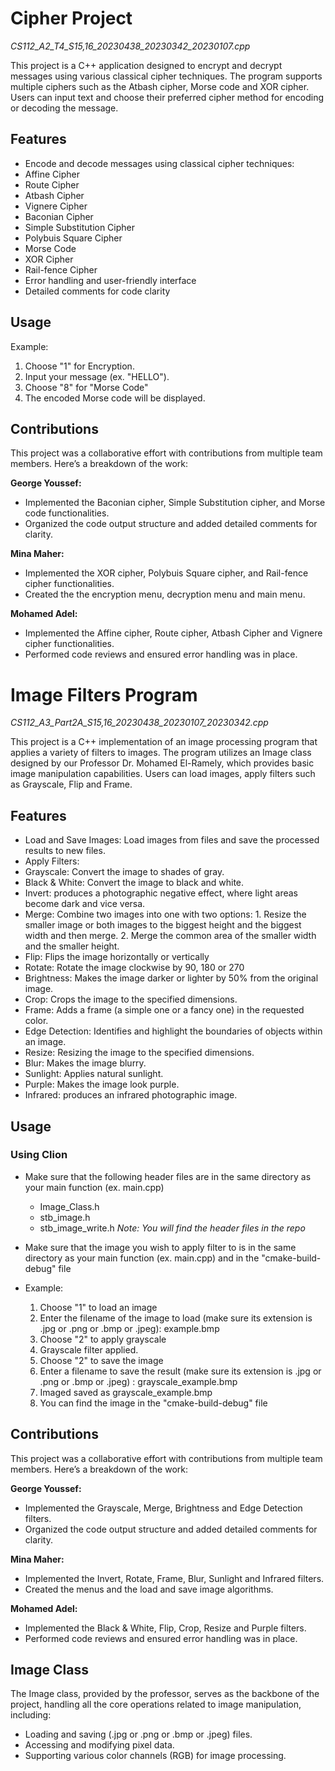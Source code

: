 # **Cipher Project**
*CS112_A2_T4_S15,16_20230438_20230342_20230107.cpp*

This project is a C++ application designed to encrypt and decrypt messages using various classical cipher techniques. The program supports multiple ciphers such as the Atbash cipher, Morse code and XOR cipher. Users can input text and choose their preferred cipher method for encoding or decoding the message.

## **Features**
- Encode and decode messages using classical cipher techniques:
 - Affine Cipher
 - Route Cipher
 - Atbash Cipher
 - Vignere Cipher
 - Baconian Cipher
 - Simple Substitution Cipher
 - Polybuis Square Cipher
 - Morse Code
 - XOR Cipher
 - Rail-fence Cipher
- Error handling and user-friendly interface
- Detailed comments for code clarity

## **Usage**
Example:
1. Choose "1" for Encryption.
2. Input your message (ex. "HELLO").
3. Choose "8" for "Morse Code" 
4. The encoded Morse code will be displayed.

## **Contributions**
This project was a collaborative effort with contributions from multiple team members. Here’s a breakdown of the work:

**George Youssef:**
- Implemented the Baconian cipher, Simple Substitution cipher, and Morse code functionalities.
- Organized the code output structure and added detailed comments for clarity.

**Mina Maher:** 
- Implemented the XOR cipher, Polybuis Square cipher, and Rail-fence cipher functionalities.
- Created the the encryption menu, decryption menu and main menu.

**Mohamed Adel:** 
- Implemented the Affine cipher, Route cipher, Atbash Cipher and Vignere cipher functionalities.
- Performed code reviews and ensured error handling was in place.



# **Image Filters Program**
*CS112_A3_Part2A_S15,16_20230438_20230107_20230342.cpp*

This project is a C++ implementation of an image processing program that applies a variety of filters to images. The program utilizes an Image class designed by our Professor Dr. Mohamed El-Ramely, which provides basic image manipulation capabilities. Users can load images, apply filters such as Grayscale, Flip and Frame.

## **Features**
- Load and Save Images: Load images from files and save the processed results to new files.
- Apply Filters:
 - Grayscale: Convert the image to shades of gray.
 - Black & White: Convert the image to black and white.
 - Invert: produces a photographic negative effect, where light areas become dark and vice versa.
 - Merge: Combine two images into one with two options:
                 1. Resize the smaller image or both images to the biggest height and the biggest width and then merge.
                 2. Merge the common area of the smaller width and the smaller height.
 - Flip: Flips the image horizontally or vertically
 - Rotate: Rotate the image clockwise by 90, 180 or 270
 - Brightness: Makes the image darker or lighter by 50% from the original image.
 - Crop: Crops the image to the specified dimensions.
 - Frame: Adds a frame (a simple one or a fancy one) in the requested color.
 - Edge Detection: Identifies and highlight the boundaries of objects within an image.
 - Resize: Resizing the image to the specified dimensions.
 - Blur: Makes the image blurry.
 - Sunlight: Applies natural sunlight.
 - Purple: Makes the image look purple.
 - Infrared: produces an infrared photographic image.

## **Usage**
### Using Clion
- Make sure that the following header files are in the same directory as your main function (ex. main.cpp)
   - Image_Class.h
   - stb_image.h
   - stb_image_write.h
*Note: You will find the header files in the repo*

- Make sure that the image you wish to apply filter to is in the same directory as your main function (ex. main.cpp) and in the "cmake-build-debug" file

- Example:
  1. Choose "1" to load an image
  2. Enter the filename of the image to load (make sure its extension is .jpg or .png or .bmp or .jpeg): example.bmp
  3. Choose "2" to apply grayscale
  4. Grayscale filter applied.
  5. Choose "2" to save the image
  6. Enter a filename to save the result (make sure its extension is .jpg or .png or .bmp or .jpeg) : grayscale_example.bmp
  7. Imaged saved as grayscale_example.bmp
  8. You can find the image in the "cmake-build-debug" file

## **Contributions**
This project was a collaborative effort with contributions from multiple team members. Here’s a breakdown of the work:

**George Youssef:**
- Implemented the Grayscale, Merge, Brightness and Edge Detection filters.
- Organized the code output structure and added detailed comments for clarity.

**Mina Maher:**
- Implemented the Invert, Rotate, Frame, Blur, Sunlight and Infrared filters.
- Created the menus and the load and save image algorithms.

**Mohamed Adel:**
- Implemented the Black & White, Flip, Crop, Resize and Purple filters.
- Performed code reviews and ensured error handling was in place.

## Image Class
The Image class, provided by the professor, serves as the backbone of the project, handling all the core operations related to image manipulation, including:
- Loading and saving (.jpg or .png or .bmp or .jpeg) files.
- Accessing and modifying pixel data.
- Supporting various color channels (RGB) for image processing.
